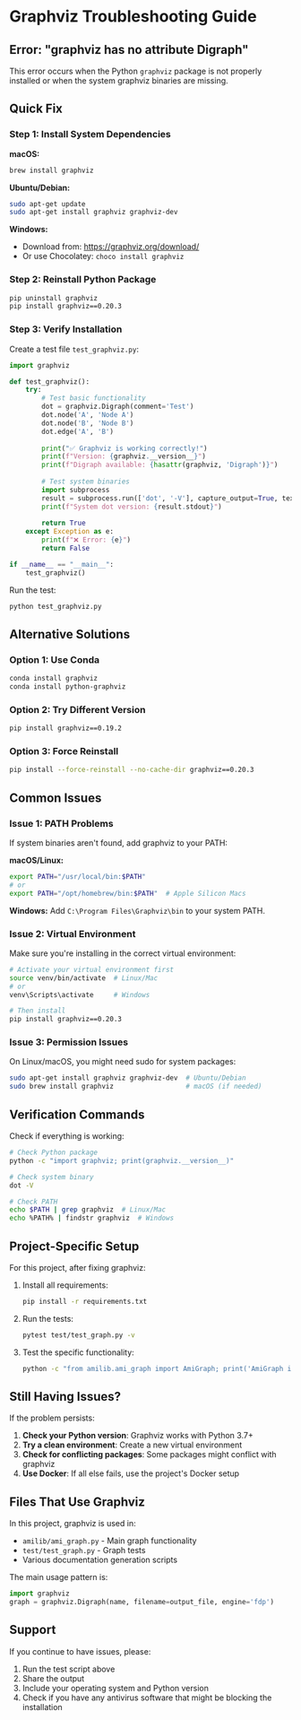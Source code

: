 # Graphviz Troubleshooting Guide

## Error: "graphviz has no attribute Digraph"

This error occurs when the Python `graphviz` package is not properly installed or when the system graphviz binaries are missing.

## Quick Fix

### Step 1: Install System Dependencies

**macOS:**
```bash
brew install graphviz
```

**Ubuntu/Debian:**
```bash
sudo apt-get update
sudo apt-get install graphviz graphviz-dev
```

**Windows:**
- Download from: https://graphviz.org/download/
- Or use Chocolatey: `choco install graphviz`

### Step 2: Reinstall Python Package

```bash
pip uninstall graphviz
pip install graphviz==0.20.3
```

### Step 3: Verify Installation

Create a test file `test_graphviz.py`:

```python
import graphviz

def test_graphviz():
    try:
        # Test basic functionality
        dot = graphviz.Digraph(comment='Test')
        dot.node('A', 'Node A')
        dot.node('B', 'Node B')
        dot.edge('A', 'B')
        
        print("✅ Graphviz is working correctly!")
        print(f"Version: {graphviz.__version__}")
        print(f"Digraph available: {hasattr(graphviz, 'Digraph')}")
        
        # Test system binaries
        import subprocess
        result = subprocess.run(['dot', '-V'], capture_output=True, text=True)
        print(f"System dot version: {result.stdout}")
        
        return True
    except Exception as e:
        print(f"❌ Error: {e}")
        return False

if __name__ == "__main__":
    test_graphviz()
```

Run the test:
```bash
python test_graphviz.py
```

## Alternative Solutions

### Option 1: Use Conda
```bash
conda install graphviz
conda install python-graphviz
```

### Option 2: Try Different Version
```bash
pip install graphviz==0.19.2
```

### Option 3: Force Reinstall
```bash
pip install --force-reinstall --no-cache-dir graphviz==0.20.3
```

## Common Issues

### Issue 1: PATH Problems
If system binaries aren't found, add graphviz to your PATH:

**macOS/Linux:**
```bash
export PATH="/usr/local/bin:$PATH"
# or
export PATH="/opt/homebrew/bin:$PATH"  # Apple Silicon Macs
```

**Windows:**
Add `C:\Program Files\Graphviz\bin` to your system PATH.

### Issue 2: Virtual Environment
Make sure you're installing in the correct virtual environment:

```bash
# Activate your virtual environment first
source venv/bin/activate  # Linux/Mac
# or
venv\Scripts\activate     # Windows

# Then install
pip install graphviz==0.20.3
```

### Issue 3: Permission Issues
On Linux/macOS, you might need sudo for system packages:

```bash
sudo apt-get install graphviz graphviz-dev  # Ubuntu/Debian
sudo brew install graphviz                  # macOS (if needed)
```

## Verification Commands

Check if everything is working:

```bash
# Check Python package
python -c "import graphviz; print(graphviz.__version__)"

# Check system binary
dot -V

# Check PATH
echo $PATH | grep graphviz  # Linux/Mac
echo %PATH% | findstr graphviz  # Windows
```

## Project-Specific Setup

For this project, after fixing graphviz:

1. Install all requirements:
   ```bash
   pip install -r requirements.txt
   ```

2. Run the tests:
   ```bash
   pytest test/test_graph.py -v
   ```

3. Test the specific functionality:
   ```bash
   python -c "from amilib.ami_graph import AmiGraph; print('AmiGraph imported successfully')"
   ```

## Still Having Issues?

If the problem persists:

1. **Check your Python version**: Graphviz works with Python 3.7+
2. **Try a clean environment**: Create a new virtual environment
3. **Check for conflicting packages**: Some packages might conflict with graphviz
4. **Use Docker**: If all else fails, use the project's Docker setup

## Files That Use Graphviz

In this project, graphviz is used in:
- `amilib/ami_graph.py` - Main graph functionality
- `test/test_graph.py` - Graph tests
- Various documentation generation scripts

The main usage pattern is:
```python
import graphviz
graph = graphviz.Digraph(name, filename=output_file, engine='fdp')
```

## Support

If you continue to have issues, please:
1. Run the test script above
2. Share the output
3. Include your operating system and Python version
4. Check if you have any antivirus software that might be blocking the installation

